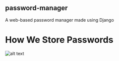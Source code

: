 ## password-manager
 A web-based password manager made using Django
 # How We Store Passwords
 ![alt text](https://i.hizliresim.com/53KiNM.png)
